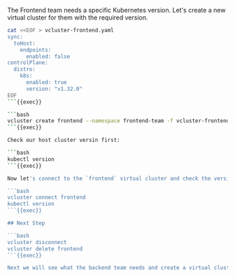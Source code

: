 The Frontend team needs a specific Kubernetes version. Let's create a new virtual cluster for them with the required version.

```bash
cat <<EOF > vcluster-frontend.yaml
sync:
  toHost:
    endpoints:
      enabled: false
controlPlane:
  distro:
    k8s:
      enabled: true
      version: "v1.32.0"
EOF
```{{exec}}

```bash
vcluster create frontend --namespace frontend-team -f vcluster-frontend.yaml --connect=false
```{{exec}}

Check our host cluster versin first:

```bash
kubectl version
```{{exec}}

Now let's connect to the `frontend` virtual cluster and check the version:

```bash
vcluster connect frontend
kubectl version
```{{exec}}

## Next Step

```bash
vcluster disconnect
vcluster delete frontend
```{{exec}}

Next we will see what the backend team needs and create a virtual cluster for them.
